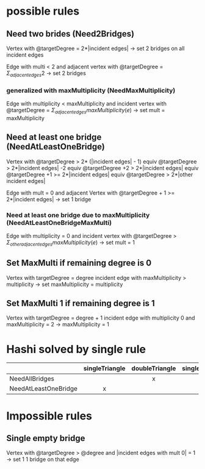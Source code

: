 # possible rules

## Need two brides (Need2Bridges)

Vertex with @targetDegree = 2\*|incident edges|
-> set 2 bridges on all incident edges

Edge with multi < 2
and adjacent vertex with
@targetDegree = $\Sigma_{adjacent edges} 2$
-> set 2 bridges

### generalized with maxMultiplicity (NeedMaxMultiplicity)

Edge with multiplicity < maxMultiplicity
and incident vertex with
@targetDegree = $\Sigma_{adjacent edges} maxMultiplicity(e)$
-> set mult = maxMultiplicity

## Need at least one bridge (NeedAtLeastOneBridge)

Vertex with @targetDegree > 2* (|incident edges| - 1)
equiv @targetDegree > 2*|incident edges| -2
equiv @targetDegree +2 > 2*|incident edges|
equiv @targetDegree +1 >= 2*|incident edges|
equiv @targetDegree > 2\*|other incident edges|

Edge with mult = 0
and adjacent Vertex with
@targetDegree + 1 >= 2\*|incident edges|
-> set 1 bridge

### Need at least one bridge due to maxMultiplicity (NeedAtLeastOneBridgeMaxMulti)

Edge with multiplicity = 0
and incident vertex with
@targetDegree > $\Sigma_{other adjacent edges} maxMultiplicity(e)$
-> set mult = 1

## Set MaxMulti if remaining degree is 0

Vertex with targetDegree = degree
incident edge with maxMultiplicity > multiplicity
-> set maxMultiplicity = multiplicity

## Set MaxMulti 1 if remaining degree is 1

Vertex with targetDegree = degree + 1
incident edge with multiplicity 0
and maxMultiplicity = 2
-> maxMultiplicity = 1

# Hashi solved by single rule

|                      | singleTriangle | doubleTriangle | singleSquare | doubleSquare |
| -------------------- | :------------: | :------------: | :----------: | :----------: |
| NeedAllBridges       |                |       x        |              |      x       |
| NeedAtLeastOneBridge |       x        |                |              |              |

# Impossible rules

## Single empty bridge

Vertex with @targetDegree > @degree
and |incident edges with mult 0| = 1
-> set 1 1 bridge on that edge
